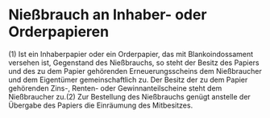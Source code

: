 # Nießbrauch an Inhaber- oder Orderpapieren

(1) Ist ein Inhaberpapier oder ein Orderpapier, das mit Blankoindossament versehen ist, Gegenstand des Nießbrauchs, so steht der Besitz des Papiers und des zu dem Papier gehörenden Erneuerungsscheins dem Nießbraucher und dem Eigentümer gemeinschaftlich zu. Der Besitz der zu dem Papier gehörenden Zins-, Renten- oder Gewinnanteilscheine steht dem Nießbraucher zu.(2) Zur Bestellung des Nießbrauchs genügt anstelle der Übergabe des Papiers die Einräumung des Mitbesitzes. 

